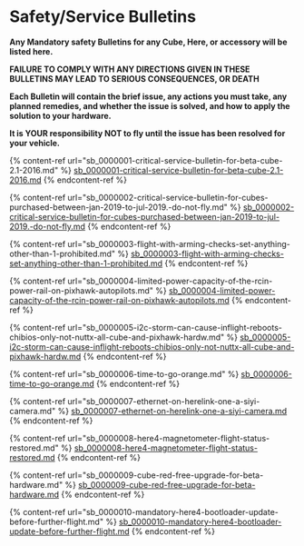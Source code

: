 # Safety/Service Bulletins

**Any Mandatory safety Bulletins for any Cube, Here, or accessory will be listed here.**

**FAILURE TO COMPLY WITH ANY DIRECTIONS GIVEN IN THESE BULLETINS MAY LEAD TO SERIOUS CONSEQUENCES, OR DEATH**

**Each Bulletin will contain the brief issue, any actions you must take, any planned remedies, and whether the issue is solved, and how to apply the solution to your hardware.**

**It is YOUR responsibility NOT to fly until the issue has been resolved for your vehicle.**

{% content-ref url="sb_0000001-critical-service-bulletin-for-beta-cube-2.1-2016.md" %}
[sb\_0000001-critical-service-bulletin-for-beta-cube-2.1-2016.md](sb_0000001-critical-service-bulletin-for-beta-cube-2.1-2016.md)
{% endcontent-ref %}

{% content-ref url="sb_0000002-critical-service-bulletin-for-cubes-purchased-between-jan-2019-to-jul-2019.-do-not-fly.md" %}
[sb\_0000002-critical-service-bulletin-for-cubes-purchased-between-jan-2019-to-jul-2019.-do-not-fly.md](sb_0000002-critical-service-bulletin-for-cubes-purchased-between-jan-2019-to-jul-2019.-do-not-fly.md)
{% endcontent-ref %}

{% content-ref url="sb_0000003-flight-with-arming-checks-set-anything-other-than-1-prohibited.md" %}
[sb\_0000003-flight-with-arming-checks-set-anything-other-than-1-prohibited.md](sb_0000003-flight-with-arming-checks-set-anything-other-than-1-prohibited.md)
{% endcontent-ref %}

{% content-ref url="sb_0000004-limited-power-capacity-of-the-rcin-power-rail-on-pixhawk-autopilots.md" %}
[sb\_0000004-limited-power-capacity-of-the-rcin-power-rail-on-pixhawk-autopilots.md](sb_0000004-limited-power-capacity-of-the-rcin-power-rail-on-pixhawk-autopilots.md)
{% endcontent-ref %}

{% content-ref url="sb_0000005-i2c-storm-can-cause-inflight-reboots-chibios-only-not-nuttx-all-cube-and-pixhawk-hardw.md" %}
[sb\_0000005-i2c-storm-can-cause-inflight-reboots-chibios-only-not-nuttx-all-cube-and-pixhawk-hardw.md](sb_0000005-i2c-storm-can-cause-inflight-reboots-chibios-only-not-nuttx-all-cube-and-pixhawk-hardw.md)
{% endcontent-ref %}

{% content-ref url="sb_0000006-time-to-go-orange.md" %}
[sb\_0000006-time-to-go-orange.md](sb_0000006-time-to-go-orange.md)
{% endcontent-ref %}

{% content-ref url="sb_0000007-ethernet-on-herelink-one-a-siyi-camera.md" %}
[sb\_0000007-ethernet-on-herelink-one-a-siyi-camera.md](sb_0000007-ethernet-on-herelink-one-a-siyi-camera.md)
{% endcontent-ref %}

{% content-ref url="sb_0000008-here4-magnetometer-flight-status-restored.md" %}
[sb\_0000008-here4-magnetometer-flight-status-restored.md](sb_0000008-here4-magnetometer-flight-status-restored.md)
{% endcontent-ref %}

{% content-ref url="sb_0000009-cube-red-free-upgrade-for-beta-hardware.md" %}
[sb\_0000009-cube-red-free-upgrade-for-beta-hardware.md](sb_0000009-cube-red-free-upgrade-for-beta-hardware.md)
{% endcontent-ref %}

{% content-ref url="sb_0000010-mandatory-here4-bootloader-update-before-further-flight.md" %}
[sb\_0000010-mandatory-here4-bootloader-update-before-further-flight.md](sb_0000010-mandatory-here4-bootloader-update-before-further-flight.md)
{% endcontent-ref %}
